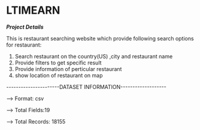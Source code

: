 # LTIMEARN
*************************Project Details*************************

This is restaurant searching website which provide following search options for restaurant:
1) Search restaurant on the country(US) ,city and  restaurant name
2) Provide filters to get specific result
3) Provide information of perticular restaurant
4) show location of restaurant on map

----------------------DATASET INFORMATION-------------------

--> Format: csv

--> Total Fields:19

--> Total Records: 18155
